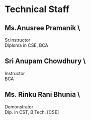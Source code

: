 # Technical Staff

## Ms.Anusree Pramanik \
Sr.Instructor\
Diploma in CSE, BCA

## Sri Anupam Chowdhury \
Instructor\
BCA

## Ms. Rinku Rani Bhunia \
Demonstrator\
Dip. in CST, B.Tech. [CSE]
